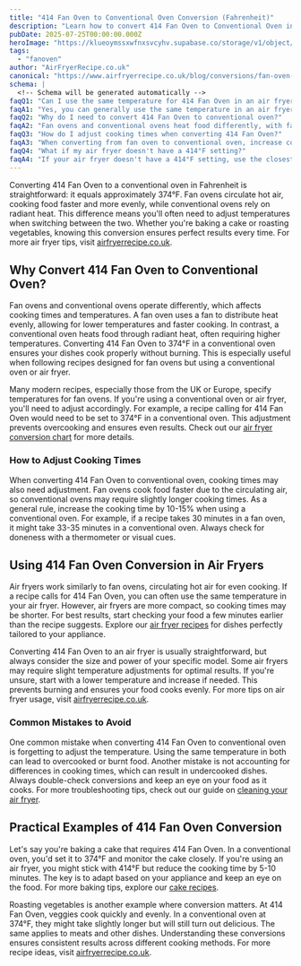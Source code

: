 ```yaml
---
title: "414 Fan Oven to Conventional Oven Conversion (Fahrenheit)"
description: "Learn how to convert 414 Fan Oven to Conventional Oven in Fahrenheit with our easy guide. Perfect for baking and air frying!"
pubDate: 2025-07-25T00:00:00.000Z
heroImage: "https://klueoymssxwfnxsvcyhv.supabase.co/storage/v1/object/public/Shmucket/414-fan-oven-to-conventional-oven-conversion-fahrenheit.png"
tags:
  - "fanoven"
author: "AirFryerRecipe.co.uk"
canonical: "https://www.airfryerrecipe.co.uk/blog/conversions/fan-oven-to-fahrenheit/414-fan-oven-to-conventional-oven-conversion-fahrenheit"
schema: |
  <!-- Schema will be generated automatically -->
faqQ1: "Can I use the same temperature for 414 Fan Oven in an air fryer?"
faqA1: "Yes, you can generally use the same temperature in an air fryer as in a fan oven, as both circulate hot air. However, cooking times may be shorter in an air fryer due to its compact size. Always check your food a few minutes earlier than the recipe suggests to avoid overcooking."
faqQ2: "Why do I need to convert 414 Fan Oven to conventional oven?"
faqA2: "Fan ovens and conventional ovens heat food differently, with fan ovens cooking faster due to circulating air. Converting ensures your food cooks properly without burning or undercooking. For example, 414 Fan Oven converts to 374°F in a conventional oven."
faqQ3: "How do I adjust cooking times when converting 414 Fan Oven?"
faqA3: "When converting from fan oven to conventional oven, increase cooking times by 10-15%. Fan ovens cook faster, so conventional ovens may need a bit longer. For example, a 30-minute fan oven recipe might take 33-35 minutes in a conventional oven."
faqQ4: "What if my air fryer doesn't have a 414°F setting?"
faqA4: "If your air fryer doesn't have a 414°F setting, use the closest available temperature, such as 400°F, and adjust cooking times accordingly. Keep an eye on your food to ensure it cooks evenly without burning. You might need to experiment a bit to find the perfect setting."
---
```

<p>Converting 414 Fan Oven to a conventional oven in Fahrenheit is straightforward: it equals approximately 374°F. Fan ovens circulate hot air, cooking food faster and more evenly, while conventional ovens rely on radiant heat. This difference means you'll often need to adjust temperatures when switching between the two. Whether you're baking a cake or roasting vegetables, knowing this conversion ensures perfect results every time. For more air fryer tips, visit <a href=https://www.airfryerrecipe.co.uk>airfryerrecipe.co.uk</a>.</p>

<h2>Why Convert 414 Fan Oven to Conventional Oven?</h2>
<p>Fan ovens and conventional ovens operate differently, which affects cooking times and temperatures. A fan oven uses a fan to distribute heat evenly, allowing for lower temperatures and faster cooking. In contrast, a conventional oven heats food through radiant heat, often requiring higher temperatures. Converting 414 Fan Oven to 374°F in a conventional oven ensures your dishes cook properly without burning. This is especially useful when following recipes designed for fan ovens but using a conventional oven or air fryer.</p>

<p>Many modern recipes, especially those from the UK or Europe, specify temperatures for fan ovens. If you're using a conventional oven or air fryer, you'll need to adjust accordingly. For example, a recipe calling for 414 Fan Oven would need to be set to 374°F in a conventional oven. This adjustment prevents overcooking and ensures even results. Check out our <a href=https://www.airfryerrecipe.co.uk/air-fryer-conversion-chart>air fryer conversion chart</a> for more details.</p>

<h3>How to Adjust Cooking Times</h3>
<p>When converting 414 Fan Oven to conventional oven, cooking times may also need adjustment. Fan ovens cook food faster due to the circulating air, so conventional ovens may require slightly longer cooking times. As a general rule, increase the cooking time by 10-15% when using a conventional oven. For example, if a recipe takes 30 minutes in a fan oven, it might take 33-35 minutes in a conventional oven. Always check for doneness with a thermometer or visual cues.</p>

<h2>Using 414 Fan Oven Conversion in Air Fryers</h2>
<p>Air fryers work similarly to fan ovens, circulating hot air for even cooking. If a recipe calls for 414 Fan Oven, you can often use the same temperature in your air fryer. However, air fryers are more compact, so cooking times may be shorter. For best results, start checking your food a few minutes earlier than the recipe suggests. Explore our <a href=https://www.airfryerrecipe.co.uk/recipes>air fryer recipes</a> for dishes perfectly tailored to your appliance.</p>

<p>Converting 414 Fan Oven to an air fryer is usually straightforward, but always consider the size and power of your specific model. Some air fryers may require slight temperature adjustments for optimal results. If you're unsure, start with a lower temperature and increase if needed. This prevents burning and ensures your food cooks evenly. For more tips on air fryer usage, visit <a href=https://www.airfryerrecipe.co.uk>airfryerrecipe.co.uk</a>.</p>

<h3>Common Mistakes to Avoid</h3>
<p>One common mistake when converting 414 Fan Oven to conventional oven is forgetting to adjust the temperature. Using the same temperature in both can lead to overcooked or burnt food. Another mistake is not accounting for differences in cooking times, which can result in undercooked dishes. Always double-check conversions and keep an eye on your food as it cooks. For more troubleshooting tips, check out our guide on <a href=https://www.airfryerrecipe.co.uk/air-fryer-cleaner>cleaning your air fryer</a>.</p>

<h2>Practical Examples of 414 Fan Oven Conversion</h2>
<p>Let's say you're baking a cake that requires 414 Fan Oven. In a conventional oven, you'd set it to 374°F and monitor the cake closely. If you're using an air fryer, you might stick with 414°F but reduce the cooking time by 5-10 minutes. The key is to adapt based on your appliance and keep an eye on the food. For more baking tips, explore our <a href=https://www.airfryerrecipe.co.uk/recipe-category/cakes>cake recipes</a>.</p>

<p>Roasting vegetables is another example where conversion matters. At 414 Fan Oven, veggies cook quickly and evenly. In a conventional oven at 374°F, they might take slightly longer but will still turn out delicious. The same applies to meats and other dishes. Understanding these conversions ensures consistent results across different cooking methods. For more recipe ideas, visit <a href=https://www.airfryerrecipe.co.uk>airfryerrecipe.co.uk</a>.</p>
